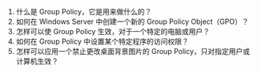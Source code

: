 

1. 什么是 Group Policy，它是用来做什么的？
2. 如何在 Windows Server 中创建一个新的 Group Policy Object（GPO）？
3. 怎样可以使 Group Policy 生效，对于一个特定的电脑或用户？
4. 如何在 Group Policy 中设置某个特定程序的访问权限？
5. 怎样可以应用一个禁止更改桌面背景图片的 Group Policy，只对指定用户或计算机生效？